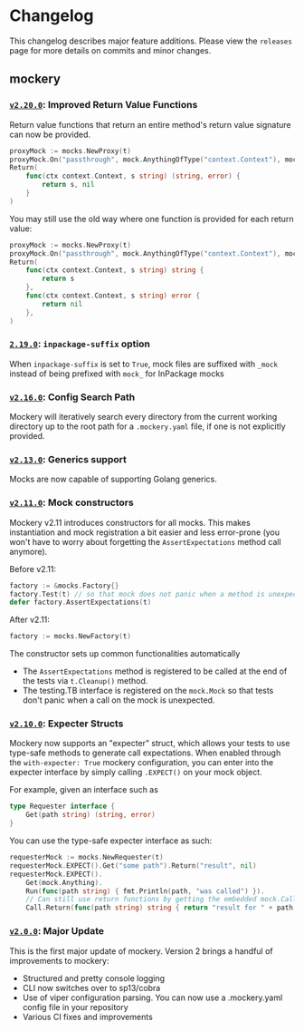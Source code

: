Changelog
=========

This changelog describes major feature additions. Please view the `releases` page for more details on commits and minor changes.

mockery
-------

### [`v2.20.0`](https://github.com/vektra/mockery/pull/538): Improved Return Value Functions

Return value functions that return an entire method's return value signature can now be provided.

```go
proxyMock := mocks.NewProxy(t)
proxyMock.On("passthrough", mock.AnythingOfType("context.Context"), mock.AnythingOfType("string")).
Return(
    func(ctx context.Context, s string) (string, error) {
        return s, nil
    }
)
```

You may still use the old way where one function is provided for each return value:

```go
proxyMock := mocks.NewProxy(t)
proxyMock.On("passthrough", mock.AnythingOfType("context.Context"), mock.AnythingOfType("string")).
Return(
    func(ctx context.Context, s string) string {
        return s
    },
    func(ctx context.Context, s string) error {
        return nil
    },
)
```

### [`2.19.0`](https://github.com/vektra/mockery/releases/tag/v2.19.0): `inpackage-suffix` option

When `inpackage-suffix` is set to `True`, mock files are suffixed with `_mock` instead of being prefixed with `mock_` for InPackage mocks


### [`v2.16.0`](https://github.com/vektra/mockery/pull/527): Config Search Path

Mockery will iteratively search every directory from the current working directory up to the root path for a `.mockery.yaml` file, if one is not explicitly provided.

### [`v2.13.0`](https://github.com/vektra/mockery/pull/456): Generics support

Mocks are now capable of supporting Golang generics.

### [`v2.11.0`](https://github.com/vektra/mockery/pull/406): Mock constructors

Mockery v2.11 introduces constructors for all mocks. This makes instantiation and mock registration a bit easier and
less error-prone (you won't have to worry about forgetting the `AssertExpectations` method call anymore).

Before v2.11:
```go
factory := &mocks.Factory{}
factory.Test(t) // so that mock does not panic when a method is unexpected
defer factory.AssertExpectations(t)
```

After v2.11:
```go
factory := mocks.NewFactory(t)
```

The constructor sets up common functionalities automatically
- The `AssertExpectations` method is registered to be called at the end of the tests via `t.Cleanup()` method.
- The testing.TB interface is registered on the `mock.Mock` so that tests don't panic when a call on the mock is unexpected.

### [`v2.10.0`](https://github.com/vektra/mockery/pull/396): Expecter Structs

Mockery now supports an "expecter" struct, which allows your tests to use type-safe methods to generate call expectations. When enabled through the `with-expecter: True` mockery configuration, you can enter into the expecter interface by simply calling `.EXPECT()` on your mock object.

For example, given an interface such as
```go
type Requester interface {
	Get(path string) (string, error)
}
```

You can use the type-safe expecter interface as such:
```go
requesterMock := mocks.NewRequester(t)
requesterMock.EXPECT().Get("some path").Return("result", nil)
requesterMock.EXPECT().
	Get(mock.Anything).
	Run(func(path string) { fmt.Println(path, "was called") }).
	// Can still use return functions by getting the embedded mock.Call
	Call.Return(func(path string) string { return "result for " + path }, nil)
```

### [`v2.0.0`](https://github.com/vektra/mockery/releases/tag/v2.0.0): Major Update

This is the first major update of mockery. Version 2 brings a handful of improvements to mockery:

- Structured and pretty console logging
- CLI now switches over to sp13/cobra
- Use of viper configuration parsing. You can now use a .mockery.yaml config file in your repository
- Various CI fixes and improvements